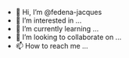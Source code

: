 - 👋 Hi, I’m @fedena-jacques
- 👀 I’m interested in ...
- 🌱 I’m currently learning ...
- 💞️ I’m looking to collaborate on ...
- 📫 How to reach me ...

<!---
fedena-jacques/fedena-jacques is a ✨ special ✨ repository because its `README.md` (this file) appears on your GitHub profile.
You can click the Preview link to take a look at your changes.
--->
